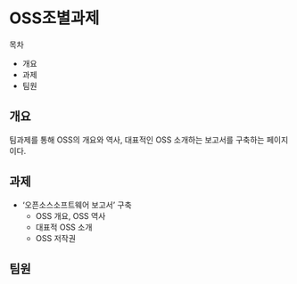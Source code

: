 # OSS조별과제

목차
 - 개요 
 - 과제 
 - 팀원 

## 개요
팀과제를 통해 OSS의 개요와 역사, 대표적인 OSS 소개하는 보고서를 구축하는 페이지이다.

## 과제
 - ‘오픈소스소프트웨어 보고서’ 구축
   - OSS 개요, OSS 역사
   - 대표적 OSS 소개
   - OSS 저작권

## 팀원
